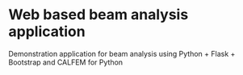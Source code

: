 # Web based beam analysis application

Demonstration application for beam analysis using Python + Flask + Bootstrap and CALFEM for Python
